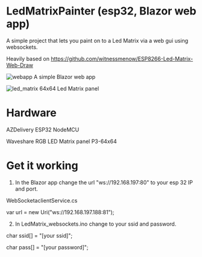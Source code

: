# LedMatrixPainter (esp32, Blazor web app)

A simple project that lets you paint on to a Led Matrix via a web gui using websockets.

Heavily based on https://github.com/witnessmenow/ESP8266-Led-Matrix-Web-Draw

![webapp](https://user-images.githubusercontent.com/53916475/226210430-d6956529-d5ce-4b80-81ca-00fdfa3b452d.png)
A simple Blazor web app

![led_matrix](https://user-images.githubusercontent.com/53916475/226210446-06747ced-1ae4-44cd-a4b6-991503c04f54.jpg)
64x64 Led Matrix panel

# Hardware
AZDelivery ESP32 NodeMCU

Waveshare RGB LED Matrix panel P3-64x64

# Get it working
1) In the Blazor app change the url "ws://192.168.197:80" to your esp 32 IP and port.

WebSocketaclientService.cs

var url = new Uri("ws://192.168.197.188:81");

2) In LedMatrix_websockets.ino change to your ssid and password.

char ssid[] = "[your ssid]";

char pass[] = "[your password]";
